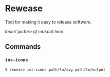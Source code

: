 # Rewease

Tool for making it easy to release software.

_Insert picture of mascot here._

## Commands

### `ios-icons`

```sh
$ rewease ios-icons path/to/svg path/to/output
```
